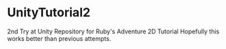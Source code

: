 # UnityTutorial2
2nd Try at Unity Repository for Ruby's Adventure 2D Tutorial
Hopefully this works better than previous attempts.
